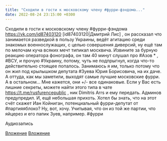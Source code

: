 ```yaml
---
title: "Сходили в гости к московскому члену #фурри-фэндома..."
date: 2022-08-24 23:15:00 +0300
---
```


Сходили в гости к московскому члену #фурри-фэндома https://vk.com/id87403120 [id87403120|Дмитрий Лис] , он рассказал что занимается разведкой в пользу Украины, ведёт агитацию среди знакомых военнослужащих, с целью совершения диверсий, ну ещё там по мелочам куча всяких мечт типикал москвича.
Извините за бурную реакцию оператора фонографа, он там 40 минут слушал про #Азов * , #ВСУ, и прочую #Украину, потому, чуть не подпрыгнул, когда что-то действительно стоящее попалось.
Занимаюсь я им, только потому что он жил под крылышком депутата #Зуева Юрия Борисовича, на их даче. А оттуда, как мы заметили, выходят самые лучшие московские фурри.
А в остальном... Мне кажется, они +/- все одинаковые.
Если у Вас есть лишние секреты, можете найти этого типа в чате https://t.me/rusfurencepublic , ник Dimitris Arrs и ему передать. Админов предупредил.
И, ещё небольшая прихоть. Хотел бы знать, что на этот счёт скажет Иан Койниган, потенциальный фурри-депутат от #партияяблоко?
Ну, вот, хочу. Учитывая, что он из той же партии, что яйцерез и его папик Зуев, например.
#фурри


Аудиозапись

[Вложение](https://vk.com/photo41076938_457248894)
[Вложение](https://vk.com/photo41076938_457248893)
